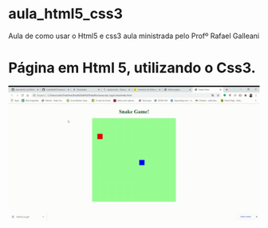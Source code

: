 # aula_html5_css3
Aula de como usar o Html5 e css3
aula ministrada pelo Profº  Rafael Galleani



# Página em Html 5, utilizando o Css3.
![JogoCobraJs](https://github.com/CarlosAlexFO/Javascript_JogoCobra/blob/master/JogoCobraJs.gif)
